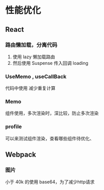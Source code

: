 # 性能优化



## React

### 路由懒加载，分离代码

1. 使用 lazy 懒加载路由
2. 然后使用 Suspense 传入回调 loading 

### UseMemo , useCallBack 

代码中使用 减少重复计算

### Memo

组件使用，多次渲染时，深比较，防止多次渲染

### profile

可以来测试组件渲染，查看哪些组件待优化、



## Webpack

### 图片

小于 40k 的使用 base64，为了减少http请求




